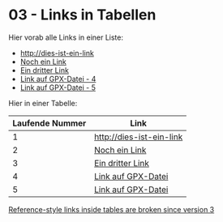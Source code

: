 03 - Links in Tabellen
======================

Hier vorab alle Links in einer Liste:

- <http://dies-ist-ein-link>
- [Noch ein Link](http://noch-ein-link)
- [Ein dritter Link][3L]
- [Link auf GPX-Datei - 4][4L]
- [Link auf GPX-Datei - 5][5L]

[3L]: http://dritter-link
[4L]: 2022-02-04.gpx

Hier in einer Tabelle:

Laufende Nummer | Link
----------------|-----------
1               | <http://dies-ist-ein-link>
2               | [Noch ein Link](http://noch-ein-link)
3               | [Ein dritter Link][3L]
4               | [Link auf GPX-Datei][4L]
5               | [Link auf GPX-Datei][5L]

[5L]: 2022-02-05.gpx

[Reference-style links inside tables are broken since version 3](https://github.com/markedjs/marked/issues/2217)
